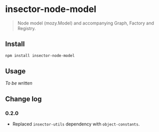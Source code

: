 # insector-node-model

> Node model (mozy.Model) and accompanying Graph, Factory and Registry.

## Install

```sh
npm install insector-node-model
```

## Usage

*To be written*

## Change log

### 0.2.0
* Replaced `insector-utils` dependency with `object-constants`.
